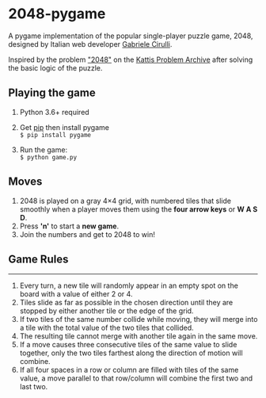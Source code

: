 # 2048-pygame
A pygame implementation of the popular single-player puzzle game, 2048, 
designed by Italian web developer [Gabriele Cirulli](https://github.com/gabrielecirulli).

Inspired by the problem ["2048"](https://open.kattis.com/problems/2048) on the [Kattis Problem Archive](https://open.kattis.com/problems/)
after solving the basic logic of the puzzle.

## Playing the game
1. Python 3.6+ required
2. Get [pip](https://www.makeuseof.com/tag/install-pip-for-python/) then install pygame\
    ```$ pip install pygame```

3. Run the game:\
    ```$ python game.py```

## Moves
1. 2048 is played on a gray 4×4 grid, with numbered tiles that slide smoothly when a player moves them using the **four arrow keys** or **W A S D**.
2. Press **'n'** to start a **new game**.
3. Join the numbers and get to 2048 to win!

## Game Rules
---
1. Every turn, a new tile will randomly appear in an empty spot on the board with a value of either 2 or 4.
2. Tiles slide as far as possible in the chosen direction until they are stopped by either another tile or the edge of the grid. 
3. If two tiles of the same number collide while moving, they will merge into a tile with the total value of the two tiles that collided.
4. The resulting tile cannot merge with another tile again in the same move. 
5. If a move causes three consecutive tiles of the same value to slide together, only the two tiles farthest along the direction of motion will combine. 
6. If all four spaces in a row or column are filled with tiles of the same value, a move parallel to that row/column will combine the first two and last two.